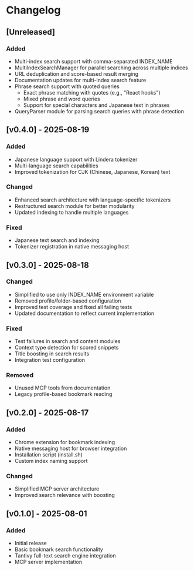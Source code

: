 # Changelog

## [Unreleased]

### Added

- Multi-index search support with comma-separated INDEX_NAME
- MultiIndexSearchManager for parallel searching across multiple indices
- URL deduplication and score-based result merging
- Documentation updates for multi-index search feature
- Phrase search support with quoted queries
  - Exact phrase matching with quotes (e.g., "React hooks")
  - Mixed phrase and word queries
  - Support for special characters and Japanese text in phrases
- QueryParser module for parsing search queries with phrase detection

## [v0.4.0] - 2025-08-19

### Added

- Japanese language support with Lindera tokenizer
- Multi-language search capabilities
- Improved tokenization for CJK (Chinese, Japanese, Korean) text

### Changed

- Enhanced search architecture with language-specific tokenizers
- Restructured search module for better modularity
- Updated indexing to handle multiple languages

### Fixed

- Japanese text search and indexing
- Tokenizer registration in native messaging host

## [v0.3.0] - 2025-08-18

### Changed

- Simplified to use only INDEX_NAME environment variable
- Removed profile/folder-based configuration
- Improved test coverage and fixed all failing tests
- Updated documentation to reflect current implementation

### Fixed

- Test failures in search and content modules
- Context type detection for scored snippets
- Title boosting in search results
- Integration test configuration

### Removed

- Unused MCP tools from documentation
- Legacy profile-based bookmark reading

## [v0.2.0] - 2025-08-17

### Added

- Chrome extension for bookmark indexing
- Native messaging host for browser integration
- Installation script (install.sh)
- Custom index naming support

### Changed

- Simplified MCP server architecture
- Improved search relevance with boosting

## [v0.1.0] - 2025-08-01

### Added

- Initial release
- Basic bookmark search functionality
- Tantivy full-text search engine integration
- MCP server implementation

